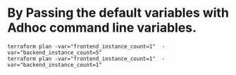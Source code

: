 # By Passing the default variables with Adhoc command line variables.  

```
terraform plan -var="frontend_instance_count=1"  -var="backend_instance_count=5"
terraform plan -var="frontend_instance_count=1"  -var="backend_instance_count=1"
```
